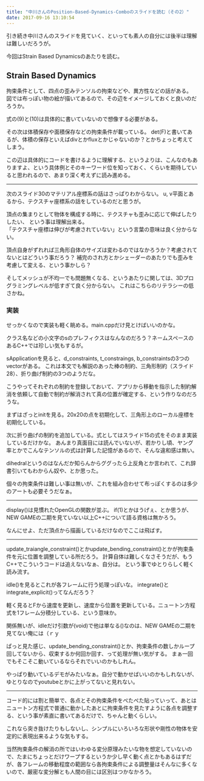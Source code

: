 ```yaml
---
title: "中川さんのPosition-Based-Dynamics-Comboのスライドを読む（その2）"
date: 2017-09-16 13:10:54
---
```


引き続き中川さんのスライドを見ていく、といっても素人の自分には後半は理解は難しいだろうが。

今回はStrain Based Dynamicsのあたりを読む。

## Strain Based Dynamics

拘束条件として、四点の歪みテンソルの拘束などや、異方性などの話がある。  
図では布っぽい物の絵が描いてあるので、その辺をイメージしておくと良いのだろうか。

式の(9)と(10)は具体的に書いていないので想像する必要がある。

その次は体積保存や面積保存などの拘束条件が載っている。
det(F)と書いてあるが、体積の保存といえばdivとかfluxとかじゃないのか？とかちょっと考えてしまう。

この辺は具体的にコードを書けるように理解する、というよりは、こんなのもありますよ、という具体例とそのキーワード位を知っておく、くらいを期待していると思われるので、あまり深く考えずに読み進める。

---

次のスライド30のマテリアル座標系の話はさっぱりわからない。
u, v平面とあるから、テクスチャ座標系の話をしているのだと思うが。

頂点の集まりとして物体を構成する時に、テクスチャも歪みに応じて伸ばしたりしたい、
という事は理解出来る。  
「テクスチャ座標は伸びが考慮されていない」という言葉の意味は良く分からない。

頂点自身がずれれば三角形自体のサイズは変わるのではなかろうか？考慮されてないとはどういう事だろう？
補完のされ方とかシェーダーのあたりでも歪みを考慮して変える、という事かしら？

そしてメッシュが不均一でも問題無くなる、というあたりに関しては、3Dプログラミングレベルが低すぎて良く分からない。
これはこちらのリテラシーの低さかね。

### 実装

せっかくなので実装も軽く眺める。main.cppだけ見とけばいいのかな。

クラス名などの小文字のsのプレフィクスはなんなのだろう？ネームスペースのあるC++では珍しい気もするが。

sApplicationを見ると、d_constraints, t_constraings, b_constraintsの3つのvectorがある。
これは本文でも解説のあった棒の制約、三角形制約（スライド28）、折り曲げ制約の3つのようだな。

こうやってそれぞれの制約を登録しておいて、アプリから移動を指示した制約解消を依頼して自動で制約が解消されて真の位置が確定する、という作りなのだろうな。

まずはざっとinitを見る。20x20の点を初期化して、三角形上のローカル座標を初期化している。

次に折り曲げの制約を追加している。式としてはスライド15の式をそのまま実装しているだけかな。
あんまり真面目には読んでいないが、若かりし頃、ヤング率とかでこんなテンソルの式は計算した記憶があるので、そんな違和感は無い。

dihedralというのはなんだか知らんからググったら上反角とか言われて、これ辞書引いてもわからん奴や、とか思った。

個々の拘束条件は難しい事は無いが、これを組み合わせて布っぽくするのは多少のアートも必要そうだなぁ。

----

display()は見慣れたOpenGLの関数が並ぶ。
if(1)とかはうげぇ、とか思うが、NEW GAMEの二期を見ていない以上C++について語る資格は無かろう。

なんにせよ、ただ頂点から描画しているだけなのでここは飛ばす。

---

update_traiangle_constraint()とかupdate_bending_constraint()とかが拘束条件を元に位置を調整している所だろう。
計算自体は難しくなさそうだが、もうC++でこういうコードは追えないなぁ、自分は。
という事でゆとりらしく軽く読み流す。

idle()を見るとこれが各フレームに行う処理っぽいな。
integrate()とintegrate_explicit()ってなんだろう？

軽く見るとFから速度を更新し、速度から位置を更新している。ニュートン方程式を1フレーム分積分している、という意味か。

関係無いが、idleだけ引数が(void)で他は単なる()なのは、NEW GAMEの二期を見てない俺には（ｒｙ




ぱっと見た感じ、update_bending_constraint()とか、拘束条件の数しかループ回してないから、収束するか何回か回す、って処理が無い気がする。
まぁ一回でもそこそこ動いているならそれでいいのかもしれん。

やっぱり動いているデモがみたいなぁ。自分で動かせばいいのかもしれないが、ゆとりなのでyoutubeとかに上がってないと見れない。

---

コード的には割と簡単で、各点とその拘束条件をぺたぺた貼っていって、あとはニュートン方程式で普通に動かしたあとに拘束条件を見たすように各点を調整する、という事が素直に書いてあるだけで、ちゃんと動くらしい。

これなら突き抜けたりもしないし、シンプルにいろいろな形状や剛性の物体を安定的に表現出来るような気もする。

当然拘束条件の解消の所ではいわゆる変分原理みたいな物を想定していないので、たまにちょっとだけワープするというか少し早く動く点とかもあるはずだが、各フレームの移動程度の範囲なら各拘束条件による調整量はそんなに多くないので、厳密な変分解とも人間の目には区別はつかなかろう。

